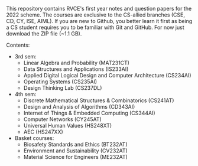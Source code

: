 This repository contains RVCE's first year notes and question papers for the 2022 scheme. The courses are exclusive to the CS-allied branches (CSE, CD, CY, ISE, AIML). If you are new to Github, you better learn it first as being a CS student requires you to be familiar with Git and GitHub. For now just download the ZIP file (~1.1 GB). 

Contents:
- 3rd sem:
  - Linear Algebra and Probability (MAT231CT)
  - Data Structures and Applications (IS233AI)
  - Applied Digital Logical Design and Computer Architecture (CS234AI)
  - Operating Systems (CS235AI)
  - Design Thinking Lab (CS237DL)
- 4th sem:
  - Discrete Mathematical Structures & Combinatorics (CS241AT)
  - Design and Analysis of Algorithms (CD343AI)
  - Internet of Things & Embedded Computing (CS344AI)
  - Computer Networks (CY245AT)
  - Universal Human Values (HS248XT)
  - AEC (HS247XX)
- Basket courses:
  - Biosafety Standards and Ethics (BT232AT)
  - Environment and Sustainability (CV232AT)
  - Material Science for Engineers (ME232AT)
